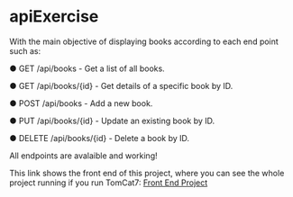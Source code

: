 # apiExercise

With the main objective of displaying books according to each end point such as:

● GET /api/books - Get a list of all books.

● GET /api/books/{id} - Get details of a specific book by ID.

● POST /api/books - Add a new book.

● PUT /api/books/{id} - Update an existing book by ID.

● DELETE /api/books/{id} - Delete a book by ID.

All endpoints are avalaible and working!

This link shows the front end of this project, where you can see the whole project running if you run TomCat7: <a href="https://github.com/MiguelGuimaraes37/Books-Api-Front-End.git" target="_blank">Front End Project</a>

